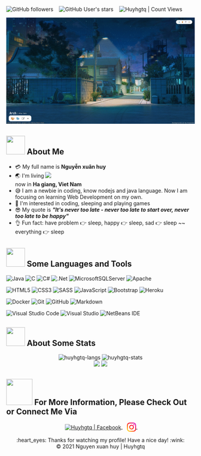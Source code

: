 <img alt="GitHub followers" src="https://img.shields.io/github/followers/huyhgtq?style=social"> &nbsp;&nbsp; <img alt="GitHub User's stars" src="https://img.shields.io/github/stars/huyhgtq?style=social"> &nbsp;&nbsp; <img alt="Huyhgtq | Count Views" src="https://enemo786q3svfle.m.pipedream.net" />

<div align="center">
  <img src="https://raw.githubusercontent.com/adi1090x/files/master/dynamic-wallpaper/colony.gif" alt="Title"></img>
</div>


## <img src="https://media2.giphy.com/media/l3q2GDh3wQqVWSiGY/giphy.gif?cid=ecf05e47xu3h3i3uysi2yi5ck4exlb5hmb9066s4dwpjmun9&rid=giphy.gif&ct=g" width="50px" height="50px"></img> About Me

- :credit_card: My full name is **Nguyễn xuân huy** <img src="https://media0.giphy.com/media/QthHQMMfHaGk0/giphy.gif?cid=ecf05e47ubegpvnj8v7zijjfdvtkkf0dcktu39mzcggdqedp&rid=giphy.gif&ct=g" width="400" align="right"/>
- :earth_asia: I'm living now in **Ha giang, Viet Nam**
- :sweat_smile: I am a newbie in coding, know nodejs and java language. Now I am focusing on learning Web Development on my own.
- :monocle_face: I'm interested in coding, sleeping and playing games
- :sunglasses: My quote is ***"It's never too late - never too late to start over, never too late to be happy"*** 
- :ok_hand: Fun fact: have problem :point_right: sleep, happy :point_right: sleep, sad :point_right: sleep ~~ everything :point_right: sleep

## <img src="https://media2.giphy.com/media/QssGEmpkyEOhBCb7e1/giphy.gif?cid=ecf05e47a0n3gi1bfqntqmob8g9aid1oyj2wr3ds3mg700bl&rid=giphy.gif" width="50px" height="50px"> Some Languages and Tools
![Java](https://img.shields.io/badge/java-%23ED8B00.svg?style=for-the-badge&logo=java&logoColor=white) ![C](https://img.shields.io/badge/c-%2300599C.svg?style=for-the-badge&logo=c&logoColor=white) ![C#](https://img.shields.io/badge/c%23-%23239120.svg?style=for-the-badge&logo=c-sharp&logoColor=white) ![.Net](https://img.shields.io/badge/.NET-5C2D91?style=for-the-badge&logo=.net&logoColor=white) ![MicrosoftSQLServer](https://img.shields.io/badge/Microsoft%20SQL%20Sever-CC2927?style=for-the-badge&logo=microsoft%20sql%20server&logoColor=white) ![Apache](https://img.shields.io/badge/apache-%23D42029.svg?style=for-the-badge&logo=apache&logoColor=white)

![HTML5](https://img.shields.io/badge/html5-%23E34F26.svg?style=for-the-badge&logo=html5&logoColor=white) ![CSS3](https://img.shields.io/badge/css3-%231572B6.svg?style=for-the-badge&logo=css3&logoColor=white) ![SASS](https://img.shields.io/badge/SASS-hotpink.svg?style=for-the-badge&logo=SASS&logoColor=white) ![JavaScript](https://img.shields.io/badge/javascript-%23323330.svg?style=for-the-badge&logo=javascript&logoColor=%23F7DF1E) ![Bootstrap](https://img.shields.io/badge/bootstrap-%23563D7C.svg?style=for-the-badge&logo=bootstrap&logoColor=white) ![Heroku](https://img.shields.io/badge/heroku-%23430098.svg?style=for-the-badge&logo=heroku&logoColor=white)

![Docker](https://img.shields.io/badge/docker-%230db7ed.svg?style=for-the-badge&logo=docker&logoColor=white) ![Git](https://img.shields.io/badge/git-%23F05033.svg?style=for-the-badge&logo=git&logoColor=white) ![GitHub](https://img.shields.io/badge/github-%23121011.svg?style=for-the-badge&logo=github&logoColor=white) ![Markdown](https://img.shields.io/badge/markdown-%23000000.svg?style=for-the-badge&logo=markdown&logoColor=white) 

![Visual Studio Code](https://img.shields.io/badge/Visual%20Studio%20Code-0078d7.svg?style=for-the-badge&logo=visual-studio-code&logoColor=white) ![Visual Studio](https://img.shields.io/badge/Visual%20Studio-5C2D91.svg?style=for-the-badge&logo=visual-studio&logoColor=white) ![NetBeans IDE](https://img.shields.io/badge/NetBeansIDE-1B6AC6.svg?style=for-the-badge&logo=apache-netbeans-ide&logoColor=white) 

## <img src="https://media0.giphy.com/media/cNZqrH5IzOG0xrlWks/giphy.gif?cid=ecf05e47map255q427en9uprqc1sb0unjq5k4fnqg5pmhhs4&rid=giphy.gif&ct=s" width="50px" height="50px"> About Some Stats
<div align="center">
<img height="150em" src="https://github-readme-stats.vercel.app/api/top-langs/?username=huyhgtq&layout=compact&show_icon=true&theme=algolia" alt="huyhgtq-langs"/>
<img height="150em" src="https://github-readme-stats.vercel.app/api/?username=huyhgtq&layout=compact&show_icon=true&theme=algolia" alt="huyhgtq-stats"/>
</div>
<div align="center">
  <img src="http://github-readme-streak-stats.herokuapp.com?user=huyhgtq&theme=algolia&background=0d1117&hide_border=true" />
  <img src="https://activity-graph.herokuapp.com/graph?username=huyhgtq&theme=react-dark"/>
  <!-- <img src="https://peaceful-beyond-61134.herokuapp.com/graph?username=tienhuynh-tn&theme=react-dark"/> -->
</div>

## <img src='https://media4.giphy.com/media/hlQeY3PbhH3i/giphy.gif?cid=ecf05e47ln94et7l0tyodte6sxydvtr39efwdr5qqyb0ddcs&rid=giphy.gif&ct=g' width="70px" height="70px"> For More Information, Please Check Out or Connect Me Via
<p align="center">
  <a href="mailto:huyn9589@gmail.com >
    <img align="center" alt="Huyhgtq | Gmail" width="26px" src="https://github.com/SatYu26/SatYu26/blob/master/Assets/Gmail.svg" />
  </a> &nbsp;&nbsp;
  
  
  <a href="https://www.facebook.com/emkhongphainangtho/" target="_blank">
      <img align="center" alt="Huyhgtq | Facebook" width="24px" src="https://upload.wikimedia.org/wikipedia/en/thumb/0/04/Facebook_f_logo_%282021%29.svg/100px-Facebook_f_logo_%282021%29.svg.png" />
  </a> &nbsp;&nbsp;
  
  <a href="https://www.instagram.com/huyhgtq/" target="_blank">
    <img align="center" alt="Huyhgtq | Instagram" width="24px" src="https://github.com/SatYu26/SatYu26/blob/master/Assets/Instagram.svg" />
  </a> &nbsp;&nbsp;
  
<p> 

<div align="center">
  :heart_eyes: Thanks for watching my profile! Have a nice day! :wink: <br/>
  &copy; 2021 Nguyen xuan huy | Huyhgtq
</div>
